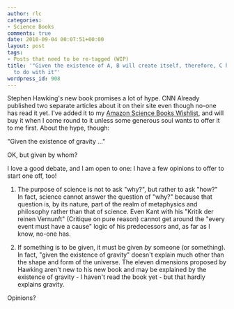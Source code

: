 ```yaml
---
author: rlc
categories:
- Science Books
comments: true
date: 2010-09-04 00:07:51+00:00
layout: post
tags:
- Posts that need to be re-tagged (WIP)
title: '"Given the existence of A, B will create itself, therefore, C had nothing
  to do with it"'
wordpress_id: 908
---
```


Stephen Hawking's new book promises a lot of hype. CNN Already published two separate articles about it on their site even though no-one has read it yet. I've added it to my [Amazon Science Books Wishlist](http://amzn.com/w/2NIU712R6L9YF), and will buy it when I come round to it unless some generous soul wants to offer it to me first. About the hype, though:

<!--more-->

"Given the existence of gravity ..."

OK, but given by whom?

I love a good debate, and I am open to one: I have a few opinions to offer to start one off, too!

1. The purpose of science is not to ask "why?", but rather to ask "how?"  
   In fact, science cannot answer the question of "why?" because that question is, by its nature, part of the realm of metaphysics and philosophy rather than that of science. Even Kant with his "Kritik der reinen Vernunft" (Critique on pure reason) cannot get around the "every event must have a cause" logic of his predecessors and, as far as I know, no-one has.

2. If something is to be given, it must be given _by_ someone (or something).  
   In fact, "given the existence of gravity" doesn't explain much other than the shape and form of the universe. The eleven dimensions proposed by Hawking aren't new to his new book and may be explained by the existence of gravity - I haven't read the book yet - but that hardly explains gravity.

Opinions?